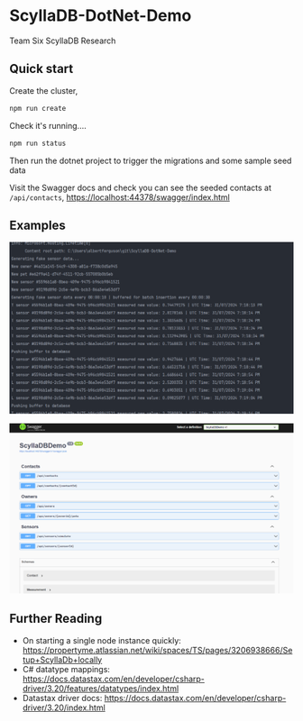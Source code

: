 # ScyllaDB-DotNet-Demo

Team Six ScyllaDB Research

## Quick start

Create the cluster,

```sh
npm run create
```


Check it's running....

```sh
npm run status
```

Then run the dotnet project to trigger the migrations and some sample seed data

Visit the Swagger docs and check you can see the seeded contacts at `/api/contacts`,
<https://localhost:44378/swagger/index.html>


## Examples

![log outputs](log_outputs.png)

![swagger example](swagger_example.png)

## Further Reading

* On starting a single node instance quickly: https://propertyme.atlassian.net/wiki/spaces/TS/pages/3206938666/Setup+ScyllaDb+locally
* C# datatype mappings: https://docs.datastax.com/en/developer/csharp-driver/3.20/features/datatypes/index.html
* Datastax driver docs: https://docs.datastax.com/en/developer/csharp-driver/3.20/index.html

